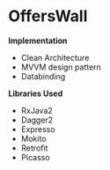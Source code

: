 # OffersWall

**Implementation**
- Clean Architecture
- MVVM design pattern
- Databinding

**Libraries Used**
- RxJava2
- Dagger2
- Expresso
- Mokito
- Retrofit
- Picasso
